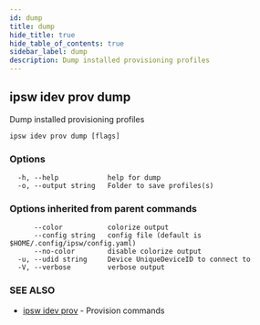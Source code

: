```yaml
---
id: dump
title: dump
hide_title: true
hide_table_of_contents: true
sidebar_label: dump
description: Dump installed provisioning profiles
---
```

## ipsw idev prov dump

Dump installed provisioning profiles

```
ipsw idev prov dump [flags]
```

### Options

```
  -h, --help            help for dump
  -o, --output string   Folder to save profiles(s)
```

### Options inherited from parent commands

```
      --color           colorize output
      --config string   config file (default is $HOME/.config/ipsw/config.yaml)
      --no-color        disable colorize output
  -u, --udid string     Device UniqueDeviceID to connect to
  -V, --verbose         verbose output
```

### SEE ALSO

* [ipsw idev prov](/docs/cli/ipsw/idev/prov)	 - Provision commands


